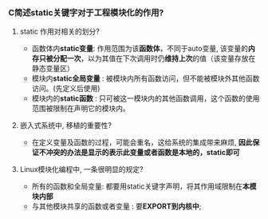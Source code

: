 ### C简述static关键字对于工程模块化的作用?

1. static 作用对相关的划分? 

   - 函数体内**static变量**:  作用范围为该**函数体**，不同于auto变量, 该变量的**内存只被分配一次**，以为其值在下次调用时仍**维持上次**的值（该变量存放在静态变量区）
   - 模块内**static全局变量** :  被模块内所有函数访问，但不能被模块外其他函数访问。(先定义后使用)
   - 模块内的**static函数**  :  只可被这一模块内的其他函数调用，这个函数的使用范围被限制在声明它的模块内。

2. 嵌入式系统中, 移植的重要性?

   - 在定义变量及函数的过程，可能会重名，这给系统的集成带来麻烦, **因此保证不冲突的办法是显示的表示此变量或者函数是本地的，static即可**

3. Linux模块化编程中, 一条很明显的规定?

   - 所有的函数和全局变量: 都要用static关键字声明，将其作用域限制在**本模块内部**
   - 与其他模块共享的函数或者变量 :  要**EXPORT到内核中**;

   


